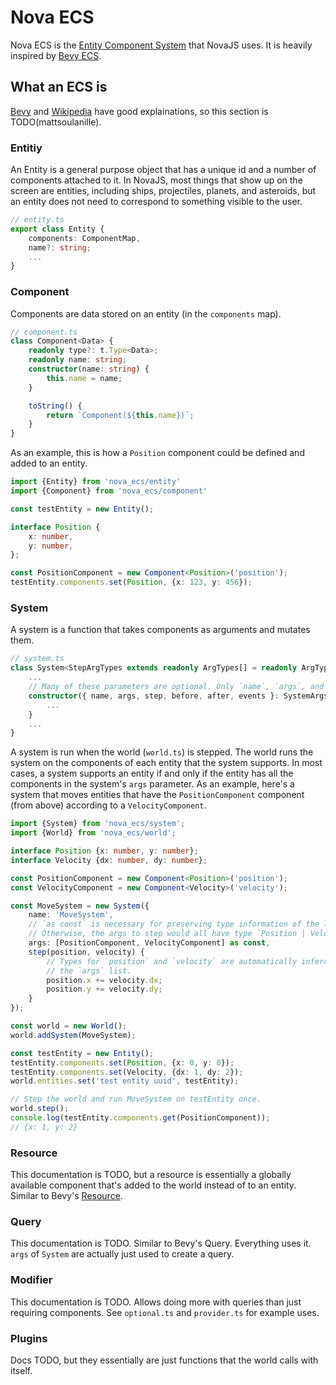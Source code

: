 # Nova ECS

Nova ECS is the [Entity Component System](https://en.wikipedia.org/wiki/Entity_component_system) that NovaJS uses. It is heavily inspired by [Bevy ECS](https://bevyengine.org/).

## What an ECS is
[Bevy](https://bevyengine.org/learn/book/getting-started/ecs/) and [Wikipedia](https://en.wikipedia.org/wiki/Entity_component_system) have good explainations, so this section is TODO(mattsoulanille).

### Entitiy
An Entity is a general purpose object that has a unique id and a number of components attached to it. In NovaJS, most things that show up on the screen are entities, including ships, projectiles, planets, and asteroids, but an entity does not need to correspond to something visible to the user. 

```ts
// entity.ts
export class Entity {
    components: ComponentMap,
    name?: string;
    ...
}
```

### Component
Components are data stored on an entity (in the `components` map).
```ts
// component.ts
class Component<Data> {
    readonly type?: t.Type<Data>;
    readonly name: string;
    constructor(name: string) {
        this.name = name;
    }

    toString() {
        return `Component(${this.name})`;
    }
}
```
As an example, this is how a `Position` component could be defined and added to an entity.
```ts
import {Entity} from 'nova_ecs/entity'
import {Component} from 'nova_ecs/component'

const testEntity = new Entity();

interface Position {
    x: number,
    y: number,
};

const PositionComponent = new Component<Position>('position');
testEntity.components.set(Position, {x: 123, y: 456});
```


### System
A system is a function that takes components as arguments and mutates them. 
```ts
// system.ts
class System<StepArgTypes extends readonly ArgTypes[] = readonly ArgTypes[]> {
    ...
    // Many of these parameters are optional. Only `name`, `args`, and `step` are required.
    constructor({ name, args, step, before, after, events }: SystemArgs<StepArgTypes>) {
        ...
    }
    ...
}
```

A system is run when the world (`world.ts`) is stepped. The world runs the system on the components of each entity that the system supports. In most cases, a system supports an entity if and only if the entity has all the components in the system's `args` parameter. As an example, here's a system that moves entities that have the `PositionComponent` component (from above) according to a `VelocityComponent`.

```ts
import {System} from 'nova_ecs/system';
import {World} from 'nova_ecs/world';

interface Position {x: number, y: number};
interface Velocity {dx: number, dy: number};

const PositionComponent = new Component<Position>('position');
const VelocityComponent = new Component<Velocity>('velocity');

const MoveSystem = new System({
    name: 'MoveSystem', 
    // `as const` is necessary for preserving type information of the list
    // Otherwise, the args to step would all have type `Position | Velocity`.
    args: [PositionComponent, VelocityComponent] as const,
    step(position, velocity) {
        // Types for `position` and `velocity` are automatically inferred from
        // the `args` list.
        position.x += velocity.dx;
        position.y += velocity.dy;
    }
});

const world = new World();
world.addSystem(MoveSystem);

const testEntity = new Entity();
testEntity.components.set(Position, {x: 0, y: 0});
testEntity.components.set(Velocity, {dx: 1, dy: 2});
world.entities.set('test entity uuid', testEntity);

// Step the world and run MoveSystem on testEntity once.
world.step();
console.log(testEntity.components.get(PositionComponent));
// {x: 1, y: 2}
```

### Resource
This documentation is TODO, but a resource is essentially a globally available component that's added to the world instead of to an entity. Similar to Bevy's [Resource](https://bevyengine.org/learn/book/getting-started/resources/).

### Query
This documentation is TODO. Similar to Bevy's Query. Everything uses it. `args` of `System` are actually just used to create a query.

### Modifier
This documentation is TODO. Allows doing more with queries than just requiring components. See `optional.ts` and `provider.ts` for example uses.

### Plugins
Docs TODO, but they essentially are just functions that the world calls with itself.
